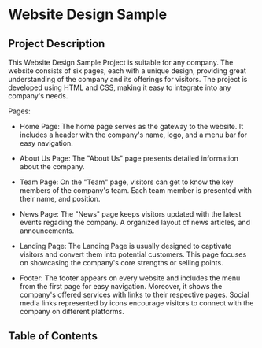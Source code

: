 # Website Design Sample

## Project Description

This Website Design Sample Project is suitable for any company. The website consists of six pages, each with a unique design, providing great understanding of the company and its offerings for visitors. The project is developed using HTML and CSS, making it easy to integrate into any company's needs.

Pages:

- Home Page:
The home page serves as the gateway to the website. It includes a header with the company's name, logo, and a menu bar for easy navigation.

- About Us Page:
The "About Us" page presents detailed information about the company.

- Team Page:
On the "Team" page, visitors can get to know the key members of the company's team. Each team member is presented with their name, and position. 

- News Page:
The "News" page keeps visitors updated with the latest events regading the company. A organized layout of news articles,  and announcements.

- Landing Page:
The Landing Page is usually designed to captivate visitors and convert them into potential customers. This page focuses on showcasing the company's core strengths or selling points.

- Footer:
The footer appears on every website and includes the menu from the first page for easy navigation. Moreover, it shows the company's offered services with links to their respective pages. Social media links represented by icons encourage visitors to connect with the company on different platforms.

## Table of Contents

